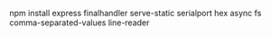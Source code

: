npm install express finalhandler serve-static serialport hex async fs 
comma-separated-values line-reader


